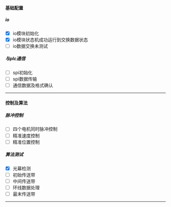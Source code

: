 #### 基础配置
##### io
- [x] io模块初始化
- [x] io模块状态机成功运行到交换数据状态
- [ ] io数据交换未测试

##### 与plc通信
- [ ] spi初始化
- [ ] spi数据传输
- [ ] 通信数据及格式确认
---
#### 控制及算法
##### 脉冲控制
- [ ] 四个电机同时脉冲控制
- [ ] 精准速度控制
- [ ] 精准位置控制

##### 算法测试
- [x] 光幕检测
- [ ] 初始传送带
- [ ] 中间传送带
- [ ] 环线数据处理
- [ ] 最末传送带
---
